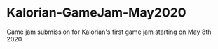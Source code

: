 # Kalorian-GameJam-May2020
Game jam submission for Kalorian's first game jam starting on May 8th 2020
